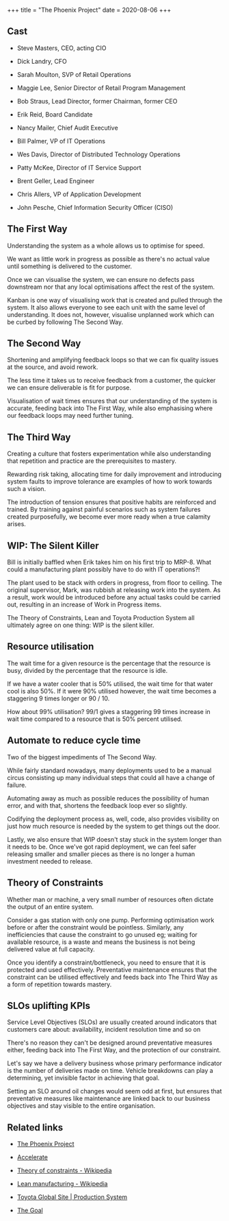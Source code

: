 +++
title = "The Phoenix Project"
date = 2020-08-06
+++

## Cast

*   Steve Masters, CEO, acting CIO
    
*   Dick Landry, CFO
    
*   Sarah Moulton, SVP of Retail Operations
    
*   Maggie Lee, Senior Director of Retail Program Management
    
*   Bob Straus, Lead Director, former Chairman, former CEO
    
*   Erik Reid, Board Candidate
    
*   Nancy Mailer, Chief Audit Executive
    
*   Bill Palmer, VP of IT Operations
    
*   Wes Davis, Director of Distributed Technology Operations
    
*   Patty McKee, Director of IT Service Support
    
*   Brent Geller, Lead Engineer
    
*   Chris Allers, VP of Application Development
    
*   John Pesche, Chief Information Security Officer (CISO)
    

## The First Way

Understanding the system as a whole allows us to optimise for speed.

We want as little work in progress as possible as there's no actual value until something is delivered to the customer.

Once we can visualise the system, we can ensure no defects pass downstream nor that any local optimisations affect the rest of the system.

Kanban is one way of visualising work that is created and pulled through the system. It also allows everyone to see each unit with the same level of understanding. It does not, however, visualise unplanned work which can be curbed by following The Second Way.

## The Second Way

Shortening and amplifying feedback loops so that we can fix quality issues at the source, and avoid rework.

The less time it takes us to receive feedback from a customer, the quicker we can ensure deliverable is fit for purpose.

Visualisation of wait times ensures that our understanding of the system is accurate, feeding back into The First Way, while also emphasising where our feedback loops may need further tuning.

## The Third Way

Creating a culture that fosters experimentation while also understanding that repetition and practice are the prerequisites to mastery.

Rewarding risk taking, allocating time for daily improvement and introducing system faults to improve tolerance are examples of how to work towards such a vision.

The introduction of tension ensures that positive habits are reinforced and trained. By training against painful scenarios such as system failures created purposefully, we become ever more ready when a true calamity arises.

## WIP: The Silent Killer

Bill is initially baffled when Erik takes him on his first trip to MRP-8. What could a manufacturing plant possibly have to do with IT operations?!

The plant used to be stack with orders in progress, from floor to ceiling. The original supervisor, Mark, was rubbish at releasing work into the system. As a result, work would be introduced before any actual tasks could be carried out, resulting in an increase of Work in Progress items.

The Theory of Constraints, Lean and Toyota Production System all ultimately agree on one thing: WIP is the silent killer.

## Resource utilisation

The wait time for a given resource is the percentage that the resource is busy, divided by the percentage that the resource is idle.

If we have a water cooler that is 50% utilised, the wait time for that water cool is also 50%. If it were 90% utilised however, the wait time becomes a staggering 9 times longer or 90 / 10.

How about 99% utilisation? 99/1 gives a staggering 99 times increase in wait time compared to a resource that is 50% percent utilised.

## Automate to reduce cycle time

Two of the biggest impediments of The Second Way.

While fairly standard nowadays, many deployments used to be a manual circus consisting up many individual steps that could all have a change of failure.

Automating away as much as possible reduces the possibility of human error, and with that, shortens the feedback loop ever so slightly.

Codifying the deployment process as, well, code, also provides visibility on just how much resource is needed by the system to get things out the door.

Lastly, we also ensure that WIP doesn't stay stuck in the system longer than it needs to be. Once we've got rapid deployment, we can feel safer releasing smaller and smaller pieces as there is no longer a human investment needed to release.

## Theory of Constraints

Whether man or machine, a very small number of resources often dictate the output of an entire system.

Consider a gas station with only one pump. Performing optimisation work before or after the constraint would be pointless. Similarly, any inefficiencies that cause the constraint to go unused eg; waiting for available resource, is a waste and means the business is not being delivered value at full capacity.

Once you identify a constraint/bottleneck, you need to ensure that it is protected and used effectively. Preventative maintenance ensures that the constraint can be utilised effectively and feeds back into The Third Way as a form of repetition towards mastery.

## SLOs uplifting KPIs

Service Level Objectives (SLOs) are usually created around indicators that customers care about: availability, incident resolution time and so on

There's no reason they can't be designed around preventative measures either, feeding back into The First Way, and the protection of our constraint.

Let's say we have a delivery business whose primary performance indicator is the number of deliveries made on time. Vehicle breakdowns can play a determining, yet invisible factor in achieving that goal.

Setting an SLO around oil changes would seem odd at first, but ensures that preventative measures like maintenance are linked back to our business objectives and stay visible to the entire organisation.

## Related links

*   [The Phoenix Project](https://www.goodreads.com/book/show/17255186-the-phoenix-project)
    
*   [Accelerate](https://www.goodreads.com/book/show/35747076-accelerate)
    
*   [Theory of constraints - Wikipedia](https://en.wikipedia.org/wiki/Theory_of_constraints)
    
*   [Lean manufacturing - Wikipedia](https://en.wikipedia.org/wiki/Lean_manufacturing)
    
*   [Toyota Global Site | Production System](https://www.toyota-global.com/company/vision_philosophy/toyota_production_system/)
    
*   [The Goal](https://www.goodreads.com/book/show/113934.The_Goal)